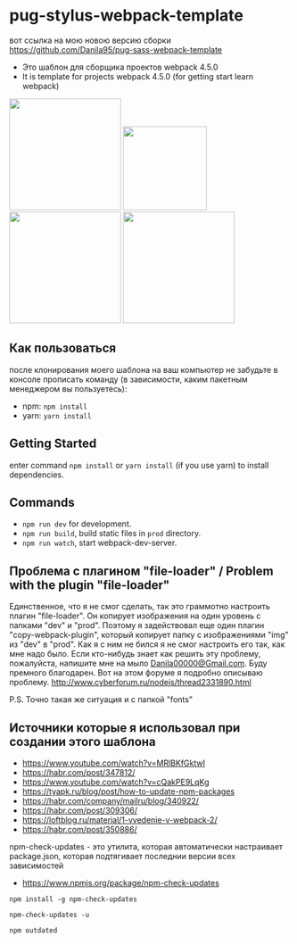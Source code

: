# pug-stylus-webpack-template

вот ссылка на мою новою версию сборки https://github.com/Danila95/pug-sass-webpack-template

 - Это  шаблон для сборщика проектов webpack 4.5.0
 - It is template for projects webpack 4.5.0 (for getting start learn webpack)

<div>
<a href="https://webpack.js.org"><img width="200" heigth="200" src="https://webpack.js.org/assets/icon-square-big.svg"></a>
<a href="http://stylus-lang.com/"><img src="http://stylus-lang.com/img/stylus-logo.svg" height="150"></a>
<a href="https://pugjs.org/api/getting-started.html"><img src="https://cdn.rawgit.com/pugjs/pug-logo/eec436cee8fd9d1726d7839cbe99d1f694692c0c/SVG/pug-final-logo-_-colour-128.svg" height="200"></a>
<a href="https://babeljs.io/"><img src="https://cdn.worldvectorlogo.com/logos/babel-10.svg" height="200"></a>
</div>

## Как пользоваться

после клонирования моего шаблона на ваш компьютер не забудьте в консоле прописать команду (в зависимости, каким пакетным менеджером вы пользуетесь):
 - npm: `npm install`
 - yarn: `yarn install`

## Getting Started
enter command `npm install` or `yarn install` (if you use yarn) to install dependencies.

## Commands

- `npm run dev` for development.
- `npm run build`, build static files in `prod` directory.
- `npm run watch`, start webpack-dev-server.

## Проблема с плагином "file-loader" / Problem with the plugin "file-loader"
Единственное, что я не смог сделать, так это граммотно настроить плагин "file-loader". Он копирует изображения на один уровень с папками "dev" и "prod". Поэтому я задействовал еще один плагин "copy-webpack-plugin", который копирует папку с изображениями "img" из "dev" в "prod". Как я с ним не бился я не смог настроить его так, как мне надо было. Если кто-нибудь знает как решить эту проблему, пожалуйста, напишите мне на мыло Danila00000@Gmail.com. Буду премного благодарен. Вот на этом форуме я подробно описываю проблему. http://www.cyberforum.ru/nodejs/thread2331890.html

P.S.
Точно такая же ситуация и с папкой "fonts" 

## Источники которые я использовал при создании этого шаблона

 - https://www.youtube.com/watch?v=MRlBKfGktwI
 - https://habr.com/post/347812/
 - https://www.youtube.com/watch?v=cQakPE9LqKg
 - https://tyapk.ru/blog/post/how-to-update-npm-packages
 - https://habr.com/company/mailru/blog/340922/
 - https://habr.com/post/309306/
 - https://loftblog.ru/material/1-vvedenie-v-webpack-2/
 - https://habr.com/post/350886/
 
  npm-check-updates - это утилита, которая автоматически настраивает package.json, которая подтягивает последнии версии всех зависимостей
 - https://www.npmjs.org/package/npm-check-updates
 
 `npm install -g npm-check-updates`
 
 `npm-check-updates -u`
 
 `npm outdated`

